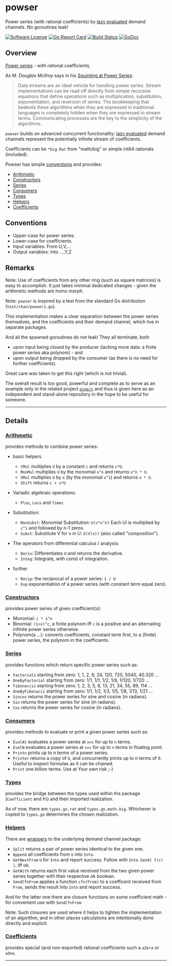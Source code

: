 # powser
Power series (with rational coefficients) by [lazy evaluated](https://en.wikipedia.org/wiki/Lazy_evaluation) demand channels. No goroutines leak!

[![Software License](https://img.shields.io/badge/license-MIT-brightgreen.svg?style=flat-square)](LICENSE.md)
[![Go Report Card](https://goreportcard.com/badge/github.com/GoLangsam/pipe)](https://goreportcard.com/report/github.com/GoLangsam/powser)
[![Build Status](https://travis-ci.org/GoLangsam/powser.svg?branch=master)](https://travis-ci.org/GoLangsam/powser)
[![GoDoc](https://godoc.org/github.com/GoLangsam/powser?status.svg)](https://godoc.org/github.com/GoLangsam/powser)

## Overview
[Power series](https://en.wikipedia.org/wiki/Formal_power_series) - with rational coefficients,

As _M. Douglas McIlroy_ says in his [Squinting at Power Series](https://swtch.com/~rsc/thread/squint.pdf):

> Data streams are an ideal vehicle for handling power series. Stream
> implementations can be read off directly from simple recursive equations
> that define operations such as multiplication, substitution, exponentiation,
> and reversion of series. The bookkeeping that bedevils these algorithms
> when they are expressed in traditional languages is completely hidden
> when they are expressed in stream terms. Communicating processes are
> the key to the simplicity of the algorithms.

`powser` builds on advanced concurrent functionality:
[lazy evaluated](https://en.wikipedia.org/wiki/Lazy_evaluation) demand channels
represent the potentially infinite stream of coefficients.

Coefficients can be `*big.Rat` from "math/big" or simple int64 rationals (included).

Powser has simple [conventions](#conventions) and provides:

- [Arithmetic](#arithmetic)
- [Constructors](#constructors)
- [Series](#series)
- [Consumers](#consumers)
- [Types](#types)
- [Helpers](#helpers)
- [Coefficients](#coefficients)

## Conventions
- Upper-case for power series.
- Lower-case for coefficients.
- Input variables:  From U,V,...
- Output variables: Into ...,Y,Z

## Remarks

Note: Use of coefficients from any other ring (such as square matrices) is easy to accomplish.
It just takes minimal dedicated changes - given the arithmetic methods are homo morph.

Note: `powser` is inspired by a test from the standard Go distribution (`test/chan/powser1.go`).

This implementation makes a clear separation between the power series themselves,
and the coefficients and their demand channel, which live in separate packages.

And all the spawned goroutines do not leak! They all terminate, both
- upon input being closed by the producer (lacking more data: a finite power series aka polynom) - and 
- upon output being dropped by the consumer (as there is no need for further coefficients).

Great care was taken to get this right (which is not trivial).

The overall result is too good, powerful and complete
as to serve as an example only in the related project [`pipe/s`](https://github.com/GoLangsam/pipe)
and thus is given here as an independent and stand-alone repository in the hope to be useful for someone.

---
## Details

### [Arithmetic](arithmetic.go)
provides methods to combine power series:

- basic helpers
  - `CMul` multiplies `U` by a constant `c` and returns `c*U`.
  - `MonMul` multiplies `U` by the monomial `x^n` and returns `x^n * U`.
  - `XMul` multiplies `U` by `x` (by the monomial `x^1`) and returns `x * U`.
  - `Shift` returns `c + x*U`

- Variadic algebraic operations:
  - `Plus`, `Less` and `Times`

- Substitution:
  - `MonSubst`: Monomial Substitution: `U(c*x^n)` Each Ui is multiplied by `c^i` and followed by n-1 zeros.
  - `Subst`: Substitute V for x in U: `U(V(x))` (also called "composition").

- The operators from differential calculus / analysis:
  - `Deriv`: Differentiates `U` and returns the derivative.
  - `Integ`: Integrate, with const of integration.

- further
  - `Recip`: the reciprocal of a power series: `1 / U`
  - `Exp` exponentiation of a power series (with constant term equal zero).


### [Constructors](constructors.go)
provides power series of given coefficient(s):

- Monomial: `c * x^n`
- Binomial: `(1+x)^c`, a finite polynom iff `c` is a positive and an alternating infinite power series otherwise.
- Polynom(a ...): converts coefficients, constant term first, to a (finite) power series, the polynom in the coefficients.

### [Series](series.go)
provides functions which return specific power series such as:

- `Factorials` starting from zero: 1, 1, 2, 6, 24, 120, 720, 5040, 40.320 ...
- `OneByFactorial` starting from zero: 1/1, 1/1, 1/2, 1/6, 1/120, 1/720 ...
- `Fibonaccis` starting from zero: 1, 2, 3, 5, 8, 13, 21, 34, 55, 89, 114 ...
- `OneByFibonacci` starting from zero: 1/1, 1/2, 1/3, 1/5, 1/8, 1/13, 1/21 ...
- `Sincos` returns the power series for sine and cosine (in radians).
- `Sin` returns the power series for sine (in radians).
- `Cos` returns the power series for cosine (in radians).

### [Consumers](consumers.go)
provides methods to evaluate or print a given power series such as:

- `EvalAt` evaluates a power series at `x=c` for up to `n` terms.
- `EvalN` evaluates a power series at `x=c` for up to `n` terms in floating point.
- `Printn` prints up to n terms of a power series.
- `Printer` returns a copy of `U`, and concurrently prints up to n terms of it. Useful to inspect formulas as it can be chained.
- `Print` one billion terms. Use at Your own risk ;-)

### [Types](types.go)
provides the bridge between the types used within the package (`Coefficient` and `PS`) and their imported realization.

As of now, there are `types.go.rat` and `types.go.math.big`.
Whichever is copied to `types.go` determines the chosen realization.

### [Helpers](helpers)
There are [wrappers](dch-wrap.go) to the underlying demand channel package:
- `Split` returns a pair of power series identical to the given one.
- `Append` all coefficients from `U` into `Into`.
- `GetNextFrom` `U` for `Into` and report success. Follow with `Into.Send( f(c) )`, iff ok.
- `GetWith` returns each first value received from the two given power series together with their respective ok boolean.
- `SendCfnFrom` applies a function `cfn(From)` to a coefficent received from `From`, sends the result into `Into` and report success.

And for the latter one there are closure functions on some coefficient math - for convenient use with `SendCfnFrom`

Note: Such closures are used where it helps to tighten the implementation of an algorithm,
and in other places calculations are intentionally done directly and explicit.

### [Coefficients](coefficients.go)
provides special (and non-exported) rational coefficients such a `aZero` or `aOne`.

---
